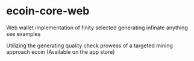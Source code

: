 # ecoin-core-web
Web wallet implementation of finity selected generating infinate anything see examples

Utilizing the generating quality check prowess of a targeted mining approach ecoin (Available on the app store)
